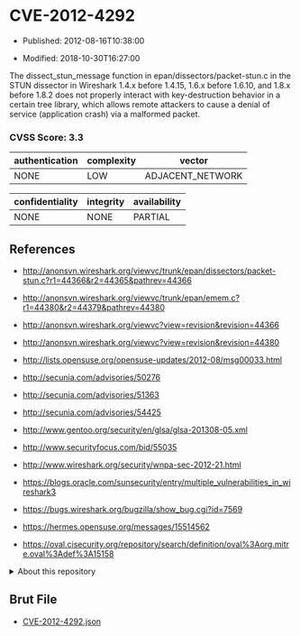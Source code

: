 # CVE-2012-4292

- Published: 2012-08-16T10:38:00

- Modified: 2018-10-30T16:27:00

The dissect_stun_message function in epan/dissectors/packet-stun.c in the STUN dissector in Wireshark 1.4.x before 1.4.15, 1.6.x before 1.6.10, and 1.8.x before 1.8.2 does not properly interact with key-destruction behavior in a certain tree library, which allows remote attackers to cause a denial of service (application crash) via a malformed packet.

### CVSS Score: **3.3**

| authentication | complexity | vector |
| --- | --- | --- |
| NONE | LOW | ADJACENT_NETWORK |

| confidentiality | integrity | availability |
| --- | --- | --- |
| NONE | NONE | PARTIAL |

## References

* http://anonsvn.wireshark.org/viewvc/trunk/epan/dissectors/packet-stun.c?r1=44366&r2=44365&pathrev=44366

* http://anonsvn.wireshark.org/viewvc/trunk/epan/emem.c?r1=44380&r2=44379&pathrev=44380

* http://anonsvn.wireshark.org/viewvc?view=revision&revision=44366

* http://anonsvn.wireshark.org/viewvc?view=revision&revision=44380

* http://lists.opensuse.org/opensuse-updates/2012-08/msg00033.html

* http://secunia.com/advisories/50276

* http://secunia.com/advisories/51363

* http://secunia.com/advisories/54425

* http://www.gentoo.org/security/en/glsa/glsa-201308-05.xml

* http://www.securityfocus.com/bid/55035

* http://www.wireshark.org/security/wnpa-sec-2012-21.html

* https://blogs.oracle.com/sunsecurity/entry/multiple_vulnerabilities_in_wireshark3

* https://bugs.wireshark.org/bugzilla/show_bug.cgi?id=7569

* https://hermes.opensuse.org/messages/15514562

* https://oval.cisecurity.org/repository/search/definition/oval%3Aorg.mitre.oval%3Adef%3A15158

<details>
<summary>About this repository</summary> 

  This repository is part of the project [Live Hack CVE](https://github.com/Live-Hack-CVE). Main website can be found [www.live-hack.org](https://www.live-hack.org) 
  
  Made by [Sn0wAlice](https://github.com/Sn0wAlice) for the people that care about security and need to have a feed of the latest CVEs. Hope you enjoy it, don't forget to star the repo and follow me on [Twitter](https://twitter.com/Sn0wAlice) and [Github](https://github.com/Sn0wAlice). And that is my [personnal website](https://www.alice-snow.me/)

  - [Home Page](https://github.com/Live-Hack-CVE)
  - [Framework](https://github.com/Live-Hack-CVE/cve-framework)
  - [CVE database](https://github.com/Live-Hack-CVE/full_database)
  - [Changelog](https://github.com/Live-Hack-CVE/Changelog)
</details>

## Brut File

* [CVE-2012-4292.json](https://raw.githubusercontent.com/Live-Hack-CVE/full_database/main/cves/2012/CVE-2012-4292.json)

